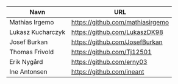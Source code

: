 | Navn | URL |
|---|---|
| Mathias Irgemo | https://github.com/mathiasirgemo |
| Lukasz Kucharczyk | https://github.com/LukaszDK98 |
| Josef Burkan | https://github.com/JosefBurkan |
| Thomas Frivold | https://github.com/Tj12501 |
| Erik Nygård | https://github.com/erny03
| Ine Antonsen | https://github.com/ineant 


